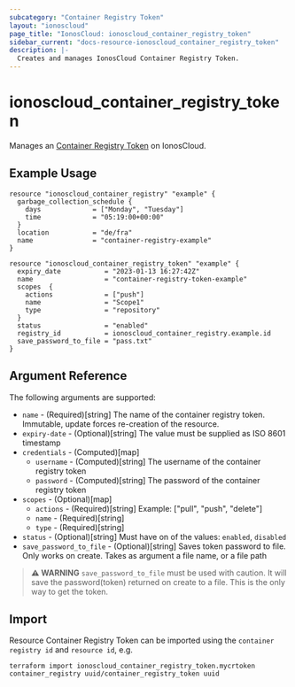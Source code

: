 ```yaml
---
subcategory: "Container Registry Token"
layout: "ionoscloud"
page_title: "IonosCloud: ionoscloud_container_registry_token"
sidebar_current: "docs-resource-ionoscloud_container_registry_token"
description: |-
  Creates and manages IonosCloud Container Registry Token.
---
```


# ionoscloud_container_registry_token

Manages an [Container Registry Token](https://docs.ionos.com/cloud/containers/private-container-registry/overview) on IonosCloud.

## Example Usage

```hcl
resource "ionoscloud_container_registry" "example" {
  garbage_collection_schedule {
    days             = ["Monday", "Tuesday"]
    time             = "05:19:00+00:00"
  }
  location           = "de/fra"
  name               = "container-registry-example"
}

resource "ionoscloud_container_registry_token" "example" {
  expiry_date           = "2023-01-13 16:27:42Z"
  name                  = "container-registry-token-example"
  scopes  {
    actions             = ["push"]
    name                = "Scope1"
    type                = "repository"
  }
  status                = "enabled"
  registry_id           = ionoscloud_container_registry.example.id
  save_password_to_file = "pass.txt"
}
```

## Argument Reference

The following arguments are supported:

* `name`                  - (Required)[string] The name of the container registry token. Immutable, update forces re-creation of the resource.
* `expiry-date`           - (Optional)[string] The value must be supplied as ISO 8601 timestamp
* `credentials`           - (Computed)[map]
  * `username`            - (Computed)[string] The username of the container registry token
  * `password`            - (Computed)[string] The password of the container registry token
* `scopes`                - (Optional)[map]
  * `actions`             - (Required)[string] Example: ["pull", "push", "delete"]
  * `name`                - (Required)[string]
  * `type`                - (Required)[string]
* `status`                - (Optional)[string] Must have on of the values: `enabled`, `disabled`
* `save_password_to_file` - (Optional)[string] Saves token password to file. Only works on create. Takes as argument a file name, or a file path

> **⚠ WARNING** `save_password_to_file` must be used with caution. 
> It will save the password(token) returned on create to a file. This is the only way to get the token.

## Import

Resource Container Registry Token can be imported using the `container registry id` and `resource id`, e.g.

```shell
terraform import ionoscloud_container_registry_token.mycrtoken container_registry uuid/container_registry_token uuid
```